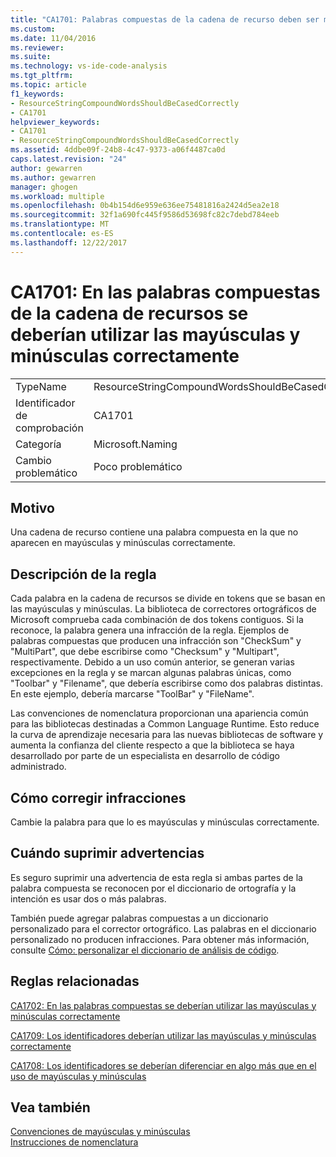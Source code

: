 ```yaml
---
title: "CA1701: Palabras compuestas de la cadena de recurso deben ser mayúsculas y minúsculas correctamente | Documentos de Microsoft"
ms.custom: 
ms.date: 11/04/2016
ms.reviewer: 
ms.suite: 
ms.technology: vs-ide-code-analysis
ms.tgt_pltfrm: 
ms.topic: article
f1_keywords:
- ResourceStringCompoundWordsShouldBeCasedCorrectly
- CA1701
helpviewer_keywords:
- CA1701
- ResourceStringCompoundWordsShouldBeCasedCorrectly
ms.assetid: 4ddbe09f-24b8-4c47-9373-a06f4487ca0d
caps.latest.revision: "24"
author: gewarren
ms.author: gewarren
manager: ghogen
ms.workload: multiple
ms.openlocfilehash: 0b4b154d6e959e636ee75481816a2424d5ea2e18
ms.sourcegitcommit: 32f1a690fc445f9586d53698fc82c7debd784eeb
ms.translationtype: MT
ms.contentlocale: es-ES
ms.lasthandoff: 12/22/2017
---
```

# <a name="ca1701-resource-string-compound-words-should-be-cased-correctly"></a>CA1701: En las palabras compuestas de la cadena de recursos se deberían utilizar las mayúsculas y minúsculas correctamente
|||  
|-|-|  
|TypeName|ResourceStringCompoundWordsShouldBeCasedCorrectly|  
|Identificador de comprobación|CA1701|  
|Categoría|Microsoft.Naming|  
|Cambio problemático|Poco problemático|  
  
## <a name="cause"></a>Motivo  
 Una cadena de recurso contiene una palabra compuesta en la que no aparecen en mayúsculas y minúsculas correctamente.  
  
## <a name="rule-description"></a>Descripción de la regla  
 Cada palabra en la cadena de recursos se divide en tokens que se basan en las mayúsculas y minúsculas. La biblioteca de correctores ortográficos de Microsoft comprueba cada combinación de dos tokens contiguos. Si la reconoce, la palabra genera una infracción de la regla. Ejemplos de palabras compuestas que producen una infracción son "CheckSum" y "MultiPart", que debe escribirse como "Checksum" y "Multipart", respectivamente. Debido a un uso común anterior, se generan varias excepciones en la regla y se marcan algunas palabras únicas, como "Toolbar" y "Filename", que debería escribirse como dos palabras distintas. En este ejemplo, debería marcarse "ToolBar" y "FileName".  
  
 Las convenciones de nomenclatura proporcionan una apariencia común para las bibliotecas destinadas a Common Language Runtime. Esto reduce la curva de aprendizaje necesaria para las nuevas bibliotecas de software y aumenta la confianza del cliente respecto a que la biblioteca se haya desarrollado por parte de un especialista en desarrollo de código administrado.  
  
## <a name="how-to-fix-violations"></a>Cómo corregir infracciones  
 Cambie la palabra para que lo es mayúsculas y minúsculas correctamente.  
  
## <a name="when-to-suppress-warnings"></a>Cuándo suprimir advertencias  
 Es seguro suprimir una advertencia de esta regla si ambas partes de la palabra compuesta se reconocen por el diccionario de ortografía y la intención es usar dos o más palabras.  
  
 También puede agregar palabras compuestas a un diccionario personalizado para el corrector ortográfico. Las palabras en el diccionario personalizado no producen infracciones. Para obtener más información, consulte [Cómo: personalizar el diccionario de análisis de código](../code-quality/how-to-customize-the-code-analysis-dictionary.md).  
  
## <a name="related-rules"></a>Reglas relacionadas  
 [CA1702: En las palabras compuestas se deberían utilizar las mayúsculas y minúsculas correctamente](../code-quality/ca1702-compound-words-should-be-cased-correctly.md)  
  
 [CA1709: Los identificadores deberían utilizar las mayúsculas y minúsculas correctamente](../code-quality/ca1709-identifiers-should-be-cased-correctly.md)  
  
 [CA1708: Los identificadores se deberían diferenciar en algo más que en el uso de mayúsculas y minúsculas](../code-quality/ca1708-identifiers-should-differ-by-more-than-case.md)  
  
## <a name="see-also"></a>Vea también  
 [Convenciones de mayúsculas y minúsculas](/dotnet/standard/design-guidelines/capitalization-conventions)   
 [Instrucciones de nomenclatura](/dotnet/standard/design-guidelines/naming-guidelines)